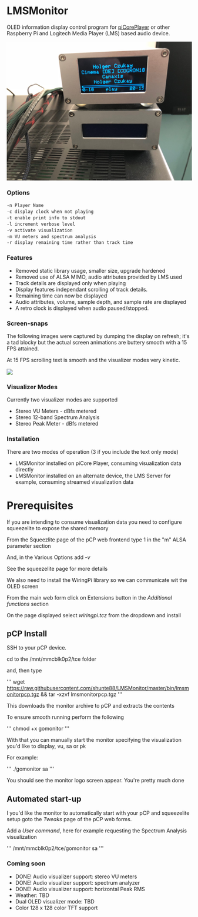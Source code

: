 # LMSMonitor
OLED information display control program for [piCorePlayer](https://www.picoreplayer.org/) or other Raspberry Pi and Logitech Media Player (LMS) based audio device.

<img width="800" src="doc/IMG_1442.jpg" align="center" />

### Options
```bash
-n Player Name
-c display clock when not playing
-t enable print info to stdout
-l increment verbose level
-v activate visualization
-m VU meters and spectrum analysis
-r display remaining time rather than track time
```

### Features
- Removed static library usage, smaller size, upgrade hardened
- Removed use of ALSA MIMO, audio attributes provided by LMS used
- Track details are displayed only when playing
- Display features independant scrolling of track details.
- Remaining time can now be displayed
- Audio attributes, volume, sample depth, and sample rate are displayed
- A retro clock is displayed when audio paused/stopped.

### Screen-snaps
The following images were captured by dumping the display on refresh; it's a tad blocky but the actual screen animations are buttery smooth with a 15 FPS attained.

At 15 FPS scrolling text is smooth and the visualizer modes very kinetic.

<img width="300" src="sources/demo.gif" align="center" />

### Visualizer Modes

Currently two visualizer modes are supported
- Stereo VU Meters - dBfs metered
- Stereo 12-band Spectrum Analysis
- Stereo Peak Meter - dBfs metered

### Installation

There are two modes of operation (3 if you include the text only mode)

- LMSMonitor installed on piCore Player, consuming visualization data directly
- LMSMonitor installed on an alternate device, the LMS Server for example, consuming streamed visualization data

# Prerequisites

If you are intending to consume visualization data you need to configure squeezelite to expose the shared memory

From the Squeezlite page of the pCP web frontend type 1 in the "m" ALSA parameter section

And, in the Various Options add *-v*

See the squeezelite page for more details

We also need to install the WiringPi library so we can communicate wit the OLED screen

From the main web form click on Extensions button in the *Additional functions* section

On the page displayed select *wiringpi.tcz* from the dropdown and install

## pCP Install

SSH to your pCP device.

cd to the /mnt/mmcblk0p2/tce folder

and, then type

'''
wget https://raw.githubusercontent.com/shunte88/LMSMonitor/master/bin/lmsmonitorpcp.tgz && tar -xzvf lmsmonitorpcp.tgz
'''

This downloads the monitor archive to pCP and extracts the contents

To ensure smooth running perform the following

'''
chmod +x gomonitor
'''

With that you can manually start the monitor specifying the visualization you'd like to display, vu, sa or pk

For example:

'''
./gomonitor sa
'''

You should see the monitor logo screen appear.  You're pretty much done

## Automated start-up

I you'd like the monitor to automatically start with your pCP and squeezelite setup goto the *Tweaks* page of the pCP web forms.

Add a *User command*, here for example requesting the Spectrum Analysis visualization

'''
/mnt/mmcblk0p2/tce/gomonitor sa
'''

### Coming soon
- DONE! Audio visualizer support: stereo VU meters
- DONE! Audio visualizer support: spectrum analyzer
- DONE! Audio visualizer support: horizontal Peak RMS
- Weather: TBD
- Dual OLED visualizer mode: TBD
- Color 128 x 128 color TFT support